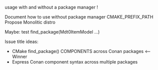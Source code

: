 
usage with and without a package manager !

Document how to use without package manager
CMAKE_PREFIX_PATH
Propose Monolitic distro

Maybe: test find_package(Mdt0ItemModel ...)



Issue title ideas:
- CMake find_package() COMPONENTS across Conan packages   <-- Winner
- Express Conan component syntax across multiple packages
